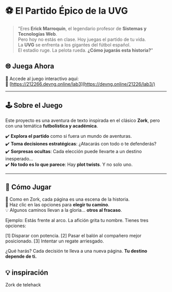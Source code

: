 # ⚽ El Partido Épico de la UVG

> "Eres **Erick Marroquín**, el legendario profesor de **Sistemas y Tecnologías Web**.  
> Pero hoy no estás en clase. Hoy juegas el partido de tu vida.  
> La **UVG** se enfrenta a los gigantes del fútbol español.  
> El estadio ruge. La pelota rueda. **¿Cómo jugarás esta historia?**"

## 🌐 **Juega Ahora**
📌 Accede al juego interactivo aquí:  
🔗 [https://212266.devng.online/lab3](https://devng.online/21226/lab3/)

---

## 🕹️ **Sobre el Juego**
Este proyecto es una aventura de texto inspirada en el clásico **Zork**, pero con una temática **futbolística y académica**.   

✔️ **Explora el partido** como si fuera un mundo de aventuras.  
✔️ **Toma decisiones estratégicas**: ¿Atacarás con todo o te defenderás?  
✔️ **Sorpresas ocultas**: Cada elección puede llevarte a un destino inesperado...  
✔️ **No todo es lo que parece**: Hay **plot twists**. Y no solo uno.  

---

## 📜 **Cómo Jugar**
📖 Como en Zork, cada página es una escena de la historia.  
🔗 Haz clic en las opciones para **elegir tu camino**.  
💡 Algunos caminos llevan a la gloria... **otros al fracaso**.  

Ejemplo:
Estás frente al arco. La afición grita tu nombre.
Tienes tres opciones:

[1] Disparar con potencia.
[2] Pasar el balón al compañero mejor posicionado.
[3] Intentar un regate arriesgado.

¿Qué harás?
Cada decisión te lleva a una nueva página. **Tu destino depende de ti.**  

## 💡 **inspiración**

Zork de telehack
